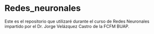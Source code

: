 # Redes_neuronales
Este es el repositorio que utilizaré durante el curso de Redes Neuronales impartido por el Dr. Jorge Velázquez Castro de la FCFM BUAP.
